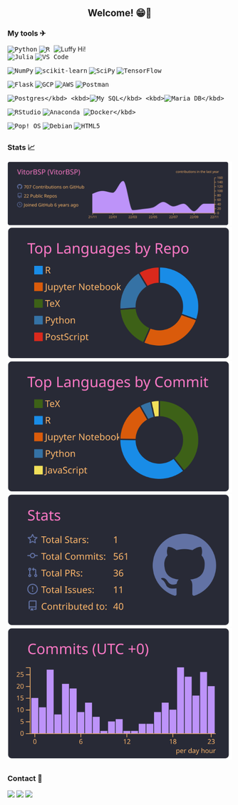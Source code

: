  <h2 align="center"> Welcome! 😁👋 </h2>   

### My tools ✈

<img src="https://media.tenor.com/VTHPjZZTvI4AAAAC/luffy-luffy-d-monkey.gif" align="right" alt="Luffy Hi!" width="400">

<kbd>![Python](https://img.shields.io/badge/python-3670A0?style=for-the-badge&logo=python&logoColor=ffdd54)</kbd>
<kbd>![R](https://img.shields.io/badge/r%20lang-%23276DC3.svg?style=for-the-badge&logo=r&logoColor=white)</kbd>
<kbd>![Julia](https://img.shields.io/badge/-Julia-9558B2?style=for-the-badge&logo=julia&logoColor=white)</kbd>
<kbd>![VS Code](https://img.shields.io/badge/VS%20Code-0078d7.svg?style=for-the-badge&logo=visual-studio-code&logoColor=white)</kbd>

<kbd>![NumPy](https://img.shields.io/badge/numpy-%23013243.svg?style=for-the-badge&logo=numpy&logoColor=white)</kbd>
<kbd>![scikit-learn](https://img.shields.io/badge/sk--learn-%23F7931E.svg?style=for-the-badge&logo=scikit-learn&logoColor=white)</kbd>
<kbd>![SciPy](https://img.shields.io/badge/%20%20SciPy-%230C55A5.svg?style=for-the-badge&logo=scipy&logoColor=%white)</kbd>
<kbd>![TensorFlow](https://img.shields.io/badge/%20%20TF-%23FF6F00.svg?style=for-the-badge&logo=TensorFlow&logoColor=white)</kbd>

<kbd>![Flask](https://img.shields.io/badge/flask-%23000.svg?style=for-the-badge&logo=flask&logoColor=white)</kbd>
<kbd>![GCP](https://img.shields.io/badge/GCP-%234285F4.svg?style=for-the-badge&logo=google-cloud&logoColor=white)</kbd>
<kbd>![AWS](https://img.shields.io/badge/AWS-%23FF9900.svg?style=for-the-badge&logo=amazon-aws&logoColor=white)</kbd>
<kbd>![Postman](https://img.shields.io/badge/Postman-FF6C37?style=for-the-badge&logo=postman&logoColor=white) </kbd>

<kbd>![Postgres](https://img.shields.io/badge/Postgres-316192?style=for-the-badge&logo=postgresql&logoColor=white")</kbd>
<kbd>![My SQL](https://img.shields.io/badge/MySQL-00000F?style=for-the-badge&logo=mysql&logoColor=white")</kbd>
<kbd>![Maria DB](https://img.shields.io/badge/MariaDB-01529E?style=for-the-badge&logo=mariadb&logoColor=white")</kbd>

<kbd>![RStudio](https://img.shields.io/badge/RStudio-4285F4?style=for-the-badge&logo=rstudio&logoColor=white)</kbd>
<kbd>![Anaconda](https://img.shields.io/badge/Conda-%2344A833.svg?style=for-the-badge&logo=anaconda&logoColor=white) </kbd>
<kbd>![Docker](https://img.shields.io/badge/Docker-2496ED?style=for-the-badge&logo=docker&logoColor=white")</kbd>


<kbd>![Pop!\_OS](https://img.shields.io/badge/Pop!_OS-48B9C7?style=for-the-badge&logo=Pop!_OS&logoColor=white)</kbd>
<kbd>![Debian](https://img.shields.io/badge/Debian-D70A53?style=for-the-badge&logo=debian&logoColor=white)</kbd>
<kbd>![HTML5](https://img.shields.io/badge/html5-%23E34F26.svg?style=for-the-badge&logo=html5&logoColor=white)</kbd>


##
### Stats 📈

<div align= 'center'>

[![](https://raw.githubusercontent.com/VitorBSP/VitorBSP/master/profile-summary-card-output/dracula/0-profile-details.svg)](https://github.com/vn7n24fzkq/github-profile-summary-cards)
[![](https://raw.githubusercontent.com/VitorBSP/VitorBSP/master/profile-summary-card-output/dracula/1-repos-per-language.svg)](https://github.com/vn7n24fzkq/github-profile-summary-cards) [![](https://raw.githubusercontent.com/VitorBSP/VitorBSP/master/profile-summary-card-output/dracula/2-most-commit-language.svg)](https://github.com/vn7n24fzkq/github-profile-summary-cards)
[![](https://raw.githubusercontent.com/VitorBSP/VitorBSP/master/profile-summary-card-output/dracula/3-stats.svg)](https://github.com/vn7n24fzkq/github-profile-summary-cards) [![](https://raw.githubusercontent.com/VitorBSP/VitorBSP/master/profile-summary-card-output/dracula/4-productive-time.svg)](https://github.com/vn7n24fzkq/github-profile-summary-cards)

</div>

##
### Contact 💬
<div> 
 <a href = "https://twitter.com/VitorBSP"><img src="https://img.shields.io/badge/Twitter-1DA1F2?style=for-the-badge&logo=twitter&logoColor=white" target="_blank"></a>
 <a href = "mailto:vitorpereira3115@gmail.com"><img src="https://img.shields.io/badge/Gmail-D14836?style=for-the-badge&logo=gmail&logoColor=white" target="_blank"></a>
 <a href="https://br.linkedin.com/in/vitor-bernardo-silveira-pereira-0306961ab" target="_blank"><img src="https://img.shields.io/badge/-LinkedIn-%230077B5?style=for-the-badge&logo=linkedin&logoColor=white" target="_blank"></a> 
</div>

